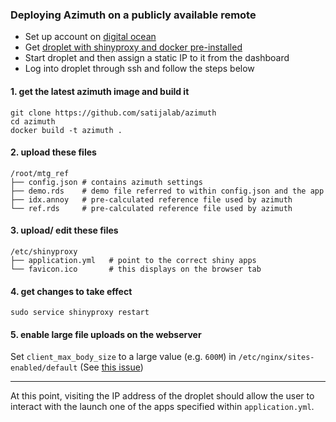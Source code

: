 ### Deploying Azimuth on a publicly available remote
 - Set up account on [digital ocean](https://www.digitalocean.com/)
 - Get [droplet with shinyproxy and docker pre-installed](https://marketplace.digitalocean.com/apps/shinyproxy)
 - Start droplet and then assign a static IP to it from the dashboard
 - Log into droplet through ssh and follow the steps below

#### 1. get the latest azimuth image and build it
```
git clone https://github.com/satijalab/azimuth
cd azimuth
docker build -t azimuth .
```

#### 2. upload these files
```
/root/mtg_ref
├── config.json # contains azimuth settings
├── demo.rds    # demo file referred to within config.json and the app
├── idx.annoy   # pre-calculated reference file used by azimuth
└── ref.rds     # pre-calculated reference file used by azimuth
```

#### 3. upload/ edit these files
```
/etc/shinyproxy
├── application.yml   # point to the correct shiny apps
└── favicon.ico       # this displays on the browser tab
```

#### 4. get changes to take effect
```
sudo service shinyproxy restart
```

#### 5. enable large file uploads on the webserver
Set `client_max_body_size` to a large value (e.g. `600M`) in `/etc/nginx/sites-enabled/default` (See [this issue](https://github.com/analythium/shinyproxy-1-click/issues/7))

---

At this point, visiting the IP address of the droplet should allow the user to interact with the launch one of the apps specified within `application.yml`.